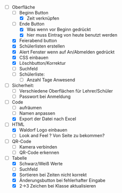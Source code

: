 
- [ ] Oberfläche
	- [ ] Beginn Button 
		- [x] Zeit verknüpfen
	- [ ] Ende Button
		- [x] Was wenn vor Beginn gedrückt
		- [x] hier muss Eintrag von heute benutzt werden
	- [x] Feierabend button
	- [x] Schülerlisten erstellen
	- [x] Alert Fenster wenn auf An/Abmelden gedrückt
	- [x] CSS einbauen
	- [x] Löschbutton/Korrektur
	- [ ] Suchfeld
	- [ ] Schülerliste:
		- [ ] Anzahl Tage Anwesend
- [ ] Sicherheit:
	- [ ] Verschiedene Oberflächen für Lehrer/Schüler
	- [ ] Passwort bei Anmeldung
- [ ] Code
	- [ ] aufräumen
	- [ ] Namen anpassen
	- [x] Export der Datei nach Excel
- [ ] HTML
	- [x] Waldorf Logo einbauen
	- [ ] Look and Feel ? Von Seite zu bekommen?
- [ ] QR-Code
	- [ ] Kamera verbinden
	- [ ] QR-Code erkennen
- [ ] Tabelle
	- [x] Schwarz/Weiß Werte
	- [ ] Suchfeld	
	- [x] Sortieren bei Zeiten nicht korrekt
	- [x] Änderungsbutton bei fehlerhafter Eingabe
	- [x] 2->3 Zeichen bei Klasse aktualisieren
